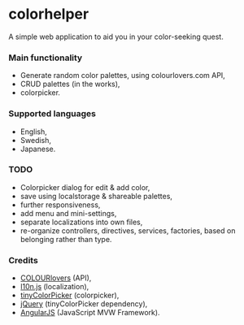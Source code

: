 # colorhelper
A simple web application to aid you in your color-seeking quest. 

### Main functionality
* Generate random color palettes, using colourlovers.com API,
* CRUD palettes (in the works),
* colorpicker.

### Supported languages
* English,
* Swedish,
* Japanese.

### TODO
* Colorpicker dialog for edit & add color,
* save using localstorage & shareable palettes,
* further responsiveness,
* add menu and mini-settings,
* separate localizations into own files,
* re-organize controllers, directives, services, factories, based on belonging rather than type.

### Credits
* [COLOURlovers](http://www.colourlovers.com/) (API),
* [l10n.js](https://github.com/eligrey/l10n.js/) (localization),
* [tinyColorPicker](https://github.com/PitPik/tinyColorPicker) (colorpicker),
* [jQuery](https://jquery.com/) (tinyColorPicker dependency),
* [AngularJS](https://angularjs.org/) (JavaScript MVW Framework).
